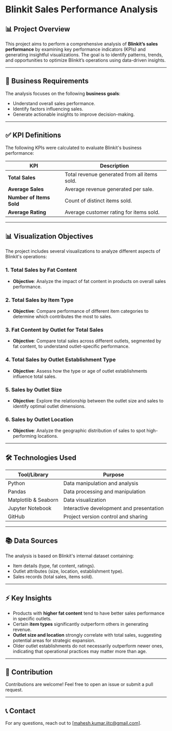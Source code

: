 # Blinkit Sales Performance Analysis

## 📊 Project Overview

This project aims to perform a comprehensive analysis of **Blinkit’s sales performance** by examining key performance indicators (KPIs) and generating insightful visualizations. The goal is to identify patterns, trends, and opportunities to optimize Blinkit’s operations using data-driven insights.

---

## 🎯 Business Requirements

The analysis focuses on the following **business goals**:
- Understand overall sales performance.
- Identify factors influencing sales.
- Generate actionable insights to improve decision-making.

---

## ✅ KPI Definitions

The following KPIs were calculated to evaluate Blinkit's business performance:

| KPI | Description |
|-----|-------------|
| **Total Sales** | Total revenue generated from all items sold. |
| **Average Sales** | Average revenue generated per sale. |
| **Number of Items Sold** | Count of distinct items sold. |
| **Average Rating** | Average customer rating for items sold. |

---

## 📊 Visualization Objectives

The project includes several visualizations to analyze different aspects of Blinkit's operations:

### 1. Total Sales by Fat Content
- **Objective**: Analyze the impact of fat content in products on overall sales performance.

### 2. Total Sales by Item Type
- **Objective**: Compare performance of different item categories to determine which contributes the most to sales.

### 3. Fat Content by Outlet for Total Sales
- **Objective**: Compare total sales across different outlets, segmented by fat content, to understand outlet-specific performance.

### 4. Total Sales by Outlet Establishment Type
- **Objective**: Assess how the type or age of outlet establishments influence total sales.

### 5. Sales by Outlet Size
- **Objective**: Explore the relationship between the outlet size and sales to identify optimal outlet dimensions.

### 6. Sales by Outlet Location
- **Objective**: Analyze the geographic distribution of sales to spot high-performing locations.

---

## 🛠️ Technologies Used

| Tool/Library | Purpose |
|-------------|---------|
| Python | Data manipulation and analysis |
| Pandas | Data processing and manipulation |
| Matplotlib & Seaborn | Data visualization |
| Jupyter Notebook | Interactive development and presentation |
| GitHub | Project version control and sharing |

---

## 📚 Data Sources

The analysis is based on Blinkit's internal dataset containing:
- Item details (type, fat content, ratings).
- Outlet attributes (size, location, establishment type).
- Sales records (total sales, items sold).

---

## ⚡ Key Insights

- Products with **higher fat content** tend to have better sales performance in specific outlets.
- Certain **item types** significantly outperform others in generating revenue.
- **Outlet size and location** strongly correlate with total sales, suggesting potential areas for strategic expansion.
- Older outlet establishments do not necessarily outperform newer ones, indicating that operational practices may matter more than age.

---




## 🤝 Contribution

Contributions are welcome! Feel free to open an issue or submit a pull request.

---

## 📞 Contact

For any questions, reach out to [mahesh.kumar.iitc@gmail.com].




